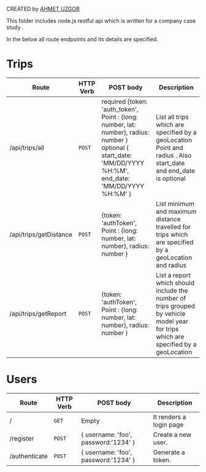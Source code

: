 CREATED by [AHMET UZGOR](https://www.linkedin.com/in/ahmet-uzgor-a1397a134/)

This folder includes node.js restful api which is written for a company case study .

In the below all route endpoints and its details are specified.

# Trips

| Route                  | HTTP Verb | POST body                                                                                                                                                      | Description                                                                                                                         |
| ---------------------- | --------- | -------------------------------------------------------------------------------------------------------------------------------------------------------------- | ----------------------------------------------------------------------------------------------------------------------------------- |
| /api/trips/all         | `POST`    | required {token: 'auth_token', Point : {long: number, lat: number}, radius: number } optional { start_date: 'MM/DD/YYYY %H:%M', end_date: 'MM/DD/YYYY %H:%M' } | List all trips which are specified by a geoLocation Point and radius . Also start_date and end_date is optional                     |
| /api/trips/getDistance | `POST`    | {token: 'authToken', Point : {long: number, lat: number}, radius: number }                                                                                     | List minimum and maximum distance travelled for trips which are specified by a geoLocation and radius                               |
| /api/trips/getReport   | `POST`    | {token: 'authToken', Point : {long: number, lat: number}, radius: number }                                                                                     | List a report which should include the number of trips grouped by vehicle model year for trips which are specified by a geoLocation |

# Users

| Route         | HTTP Verb | POST body                            | Description             |
| ------------- | --------- | ------------------------------------ | ----------------------- |
| /             | `GET`     | Empty                                | It renders a login page |
| /register     | `POST`    | { username: 'foo', password:'1234' } | Create a new user.      |
| /authenticate | `POST`    | { username: 'foo', password:'1234' } | Generate a token.       |
